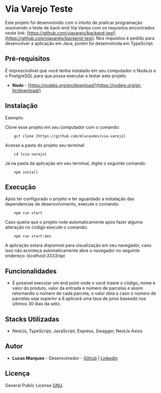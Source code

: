 # Via Varejo Teste

Este projeto foi desenvolvido com o intuito de praticar programação resolvendo o teste de back-end Via Varejo com os requisitos encontrados neste link: [https://github.com/viavarejo/backend-test](https://github.com/viavarejo/backend-test).
Nos requisitos é pedido para desenvolver a aplicação em Java, porém foi desenvolvida em TypeScript.

## Pré-requisitos

É imprescindível que você tenha instalado em seu computador o NodeJs e o PostgreSQL para que possa executar e testar este projeto.

- **Node** - [https://nodejs.org/en/download/](https://nodejs.org/pt-br/download/)

## Instalação

Exemplo:

Clone esse projeto em seu computador com o comando:

```
	git clone [https://github.com/mlucasdev/via-varejo]
```

Acesse a pasta do projeto seu terminal:

```
	cd [via-varejo]
```

Já na pasta da aplicação em seu terminal, digite o seguinte comando:

```
	npm install
```

## Execução

Após ter configurado o projeto e ter aguardado a instalação das dependencias de desenvolvimento, execute o comando:

```
 	npm run start
```

Caso queira que o projeto rode automaticamente após fazer alguma alteração no código execute o comando:

```
	npm run start:dev
```

A aplicação estará disponível para visualização em seu navegador, caso isso não aconteça automaticamente abre o navegador no seguinte endereço: _localhost:3333/api_

## Funcionalidades

- É possível executar um end point onde o você insere o código, nome e valor do produto, valor da entrada e número de parcelas e assim retornando o número de cada parcela, o valor dela e caso o número de parcelas seja superior a 6 aplicará uma taxa de juros baseado nos últimos 30 dias da selic.

## Stacks Utilizadas

- NestJs, TypeScript, JavaScript, Express, Swagger, NestJs Axios

## Autor

- **Lucas Marques** - Desenvolvedor - [Github](https://github.com/mlucasdev) | [Linkedin](https://www.linkedin.com/in/mlucasdev/)

## Licença

General Public License [GNU](https://www.gnu.org/licenses/gpl-3.0.html).
